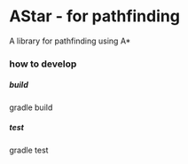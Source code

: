 # AStar - for pathfinding

A library for pathfinding using A*

### how to develop

##### build

gradle build

##### test

gradle test
